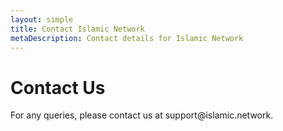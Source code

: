 ```yaml
---
layout: simple
title: Contact Islamic Network
metaDescription: Contact details for Islamic Network
---
```


# Contact Us

For any queries, please contact us at &#115;&#117;&#112;&#112;&#111;&#114;&#116;&#064;&#105;&#115;&#108;&#097;&#109;&#105;&#099;&#046;&#110;&#101;&#116;&#119;&#111;&#114;&#107;.
